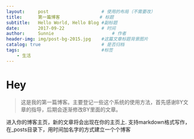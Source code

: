 ```yaml
---
layout:     post                    # 使用的布局（不需要改）
title:      第一篇博客               # 标题 
subtitle:   Hello World, Hello Blog #副标题
date:       2017-09-22              # 时间
author:     Sunnie                      # 作者
header-img: img/post-bg-2015.jpg    #这篇文章标题背景图片
catalog: true                       # 是否归档
tags:                               #标签
    - 生活
---
```


# Hey
>这是我的第一篇博客。主要登记一些这个系统的使用方法，首先感谢BY文章的指导，后期会逐渐修改BY里面的文章。

进入你的博客主页，新的文章将会出现在你的主页上.
支持markdown格式写作，
在_posts目录下，用时间加名字的方式建立一个个博客
